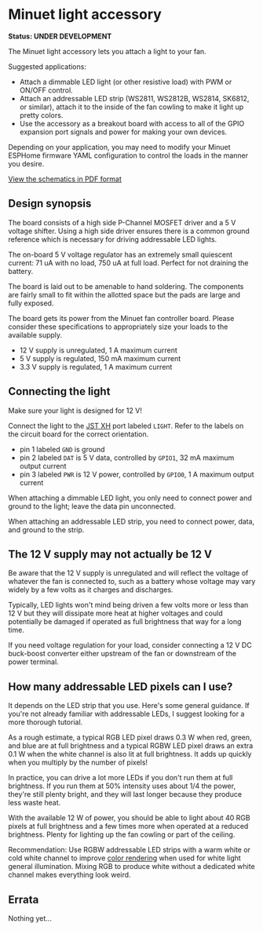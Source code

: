 # Minuet light accessory

**Status: UNDER DEVELOPMENT**

The Minuet light accessory lets you attach a light to your fan.

Suggested applications:

- Attach a dimmable LED light (or other resistive load) with PWM or ON/OFF control.
- Attach an addressable LED strip (WS2811, WS2812B, WS2814, SK6812, or similar), attach it to the inside of the fan cowling to make it light up pretty colors.
- Use the accessory as a breakout board with access to all of the GPIO expansion port signals and power for making your own devices.

Depending on your application, you may need to modify your Minuet ESPHome firmware YAML configuration to control the loads in the manner you desire.

[View the schematics in PDF format](light.pdf)

## Design synopsis

The board consists of a high side P-Channel MOSFET driver and a 5 V voltage shifter.  Using a high side driver ensures there is a common ground reference which is necessary for driving addressable LED lights.

The on-board 5 V voltage regulator has an extremely small quiescent current: 71 uA with no load, 750 uA at full load.  Perfect for not draining the battery.

The board is laid out to be amenable to hand soldering.  The components are fairly small to fit within the allotted space but the pads are large and fully exposed.

The board gets its power from the Minuet fan controller board.  Please consider these specifications to appropriately size your loads to the available supply.

- 12 V supply is unregulated, 1 A maximum current
- 5 V supply is regulated, 150 mA maximum current
- 3.3 V supply is regulated, 1 A maximum current

## Connecting the light

Make sure your light is designed for 12 V!

Connect the light to the [JST XH](https://www.jst.com/wp-content/uploads/2021/01/eXH-new.pdf) port labeled `LIGHT`.  Refer to the labels on the circuit board for the correct orientation.

- pin 1 labeled `GND` is ground
- pin 2 labeled `DAT` is 5 V data, controlled by `GPIO1`, 32 mA maximum output current
- pin 3 labeled `PWR` is 12 V power, controlled by `GPIO0`, 1 A maximum output current

When attaching a dimmable LED light, you only need to connect power and ground to the light; leave the data pin unconnected.

When attaching an addressable LED strip, you need to connect power, data, and ground to the strip.

## The 12 V supply may not actually be 12 V

Be aware that the 12 V supply is unregulated and will reflect the voltage of whatever the fan is connected to, such as a battery whose voltage may vary widely by a few volts as it charges and discharges.

Typically, LED lights won't mind being driven a few volts more or less than 12 V but they will dissipate more heat at higher voltages and could potentially be damaged if operated as full brightness that way for a long time.

If you need voltage regulation for your load, consider connecting a 12 V DC buck-boost converter either upstream of the fan or downstream of the power terminal.

## How many addressable LED pixels can I use?

It depends on the LED strip that you use.  Here's some general guidance.  If you're not already familiar with addressable LEDs, I suggest looking for a more thorough tutorial.

As a rough estimate, a typical RGB LED pixel draws 0.3 W when red, green, and blue are at full brightness and a typical RGBW LED pixel draws an extra 0.1 W when the white channel is also lit at full brightness.  It adds up quickly when you multiply by the number of pixels!

In practice, you can drive a lot more LEDs if you don't run them at full brightness.  If you run them at 50% intensity uses about 1/4 the power, they're still plenty bright, and they will last longer because they produce less waste heat.

With the available 12 W of power, you should be able to light about 40 RGB pixels at full brightness and a few times more when operated at a reduced brightness.  Plenty for lighting up the fan cowling or part of the ceiling.

Recommendation: Use RGBW addressable LED strips with a warm white or cold white channel to improve [color rendering](https://en.wikipedia.org/wiki/Color_rendering_index) when used for white light general illumination.  Mixing RGB to produce white without a dedicated white channel makes everything look weird.

## Errata

Nothing yet...

